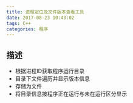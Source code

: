 ```yaml
---
title: 进程定位及文件版本查看工具
date: 2017-08-23 10:43:02
tags: C++
categories: 程序
---
```


## 描述
* 根据进程ID获取程序运行目录
* 目录下文件遍历并显示版本信息
* 存储为文件
* 将目录信息按程序正在运行与未在运行区分显示
